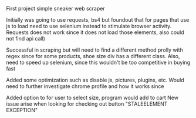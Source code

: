 First project simple sneaker web scraper

Initially was going to use requests, bs4 but foundout that for pages that use js to load need to use selenium instead to stimulate browser activity. Requests does not work since it does not load those elements, also could not find api call)

Successful in scraping but will need to find a different method prolly with regex since for some products, shoe size div has a different class. Also, need to speed up selenium, since this wouldn't be too competitive in buying fast

Added some optimization such as disable js, pictures, plugins, etc. Would need to further investigate chrome profile and how it works since

Added option to for user to select size, program would add to cart
New issue arise when looking for checking out button "STALEELEMENT EXCEPTION"
